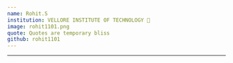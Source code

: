 ```yaml
---
name: Rohit.S 
institution: VELLORE INSTITUTE OF TECHNOLOGY 🚩 
image: rohit1101.png 
quote: Quotes are temporary bliss 
github: rohit1101
---
```

---
